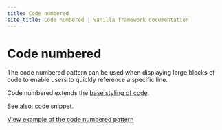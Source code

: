 ```yaml
---
title: Code numbered
site_title: Code numbered | Vanilla framework documentation
---
```


# Code numbered

The code numbered pattern can be used when displaying large blocks of code to enable users to quickly reference a specific line.

Code numbered extends the [base styling of code](/base/code/).

See also: [code snippet](/patterns/code-snippet/).

<a href="https://vanilla-framework.github.io/vanilla-framework/examples/patterns/code-numbered/"
    class="js-example">
    View example of the code numbered pattern
</a>